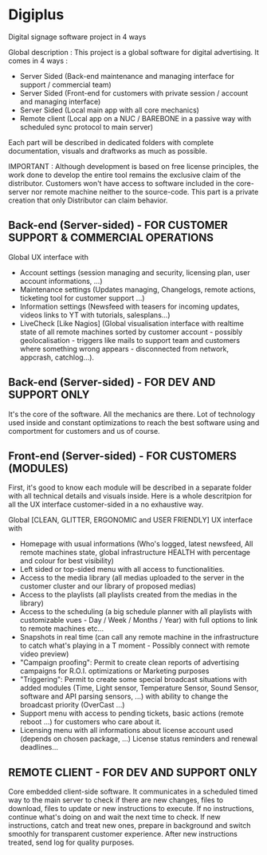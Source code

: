 # Digiplus
Digital signage software project in 4 ways

Global description :
This project is a global software for digital advertising. 
It comes in 4 ways :
- Server Sided (Back-end maintenance and managing interface for support / commercial team)
- Server Sided (Front-end for customers with private session / account and managing interface)
- Server Sided (Local main app with all core mechanics)
- Remote client (Local app on a NUC / BAREBONE in a passive way with scheduled sync protocol to main server)

Each part will be described in dedicated folders with complete documentation, visuals and draftworks as much as possible.


IMPORTANT :
Although development is based on free license principles, the work done to develop the entire tool remains the exclusive claim of the distributor.
Customers won't have access to software included in the core-server nor remote machine neither to the source-code. 
This part is a private creation that only Distributor can claim behavior.


 Back-end (Server-sided) - FOR CUSTOMER SUPPORT & COMMERCIAL OPERATIONS 
------------------------------------------------------------------------

Global UX interface with 
- Account settings (session managing and security, licensing plan, user account informations, ...)
- Maintenance settings (Updates managing, Changelogs, remote actions, ticketing tool for customer support ...)
- Information settings (Newsfeed with teasers for incoming updates, videos links to YT with tutorials, salesplans...)
- LiveCheck [Like Nagios] (Global visualisation interface with realtime state of all remote machines sorted by customer account - possibly geolocalisation - triggers like mails to support team and customers where something wrong appears - disconnected from network, appcrash, catchlog...). 


 Back-end (Server-sided) - FOR DEV AND SUPPORT ONLY 
------------------------------------------------------------------------

It's the core of the software. 
All the mechanics are there. Lot of technology used inside and constant optimizations to reach the best software using and comportment for customers and us of course.


 Front-end (Server-sided) - FOR CUSTOMERS (MODULES)
------------------------------------------------------------------------

First, it's good to know each module will be described in a separate folder with all technical details and visuals inside. Here is a whole descritpion for all the UX interface customer-sided in a no exhaustive way. 

Global [CLEAN, GLITTER, ERGONOMIC and USER FRIENDLY] UX interface with
- Homepage with usual informations (Who's logged, latest newsfeed, All remote machines state, global infrastructure HEALTH with percentage and colour for best visibility)
- Left sided or top-sided menu with all access to functionalities.
- Access to the media library (all medias uploaded to the server in the customer cluster and  our library of proposed medias)
- Access to the playlists (all playlists created from the medias in the library)
- Access to the scheduling (a big schedule planner with all playlists with customizable vues - Day / Week / Months / Year) with full options to link to remote machines etc...
- Snapshots in real time (can call any remote machine in the infrastructure to catch what's playing in a T moment - Possibly connect with remote video preview)
- "Campaign proofing": Permit to create clean reports of advertising campaigns for R.O.I. optimizations or Marketing purposes
- "Triggering": Permit to create some special broadcast situations with added modules (Time, Light sensor, Temperature Sensor, Sound Sensor, software and API parsing sensors, ...) with ability to change the broadcast priority (OverCast ...)
- Support menu with access to pending tickets, basic actions (remote reboot ...) for customers who care about it.
- Licensing menu with all informations about license account used (depends on chosen package, ...) License status reminders and renewal deadlines...



 REMOTE CLIENT - FOR DEV AND SUPPORT ONLY 
------------------------------------------------------------------------

Core embedded client-side software. 
It communicates in a scheduled timed way to the main server to check if there are new changes, files to download, files to update or new instructions to execute.
If no instructions, continue what's doing on and wait the next time to check.
If new instructions, catch and treat new ones, prepare in background and switch smoothly for transparent customer experience. After new instructions treated, send log for quality purposes.

